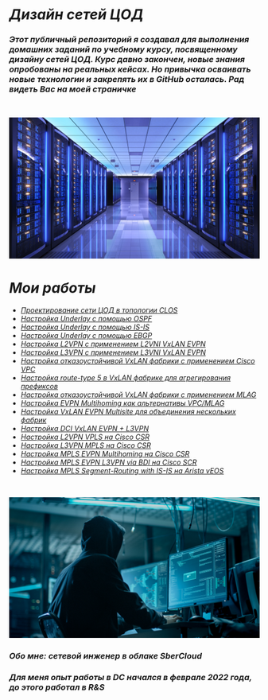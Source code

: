# _Дизайн сетей ЦОД_

### _Этот публичный репозиторий я создавал для выполнения домашних заданий по учебному курсу, посвященному дизайну сетей ЦОД. Курс давно закончен, новые знания опробованы на реальных кейсах. Но привычка осваивать новые технологии и закрепять их в GitHub осталась. Рад видеть Вас на моей страничке_
<br/>

![image](data_center.jpeg)

# _Мои работы_

* _[Проектирование сети ЦОД в топологии CLOS](https://github.com/dontmesswithnets/study_otus/tree/main/home_work_1)_
* _[Настройка Underlay с помощью OSPF](https://github.com/dontmesswithnets/study_otus/tree/main/home_work_2)_
* _[Настройка Underlay с помощью IS-IS](https://github.com/dontmesswithnets/study_otus/tree/main/home_work_3)_
* _[Настройка Underlay с помощью EBGP](https://github.com/dontmesswithnets/study_otus/tree/main/home_work_4)_
* _[Настройка L2VPN с применением L2VNI VxLAN EVPN](https://github.com/dontmesswithnets/study_otus/tree/main/home_work_5)_
* _[Настройка L3VPN с применением L3VNI VxLAN EVPN](https://github.com/dontmesswithnets/study_otus/tree/main/home_work_6)_
* _[Настройка отказоустойчивой VxLAN фабрики с применением Cisco VPC](https://github.com/dontmesswithnets/study_otus/tree/main/home_work_7)_
* _[Настройка route-type 5 в VxLAN фабрике для агрегирования префиксов](https://github.com/dontmesswithnets/study_otus/tree/main/home_work_8)_
* _[Настройка отказоустойчивой VxLAN фабрики с применением MLAG](https://github.com/dontmesswithnets/study_otus/tree/main/mlag.lab)_
* _[Настройка EVPN Multihoming как альтернативы VPC/MLAG](https://github.com/dontmesswithnets/study_otus/tree/main/multihoming.lab)_
* _[Настройка VxLAN EVPN Multisite для объединения нескольких фабрик](https://github.com/dontmesswithnets/study_otus/tree/main/multisite.lab)_
* _[Настройка DCI VxLAN EVPN + L3VPN](https://github.com/dontmesswithnets/study_otus/tree/main/project.work)_
* _[Настройка L2VPN VPLS на Cisco CSR](https://github.com/dontmesswithnets/study_otus/tree/main/vpls-l2vpn.lab)_
* _[Настройка L3VPN MPLS на Cisco CSR](https://github.com/dontmesswithnets/study_otus/tree/main/mpls-l3vpn.lab)_
* _[Настройка MPLS EVPN Multihoming на Cisco CSR](https://github.com/dontmesswithnets/study_otus/tree/main/mpls-evpn-multihoming.lab)_
* _[Настройка MPLS EVPN L3VPN via BDI на Cisco SCR](https://github.com/dontmesswithnets/study_otus/tree/main/mpls-evpn-l3vpn)_
* _[Настройка MPLS Segment-Routing with IS-IS на Arista vEOS](https://github.com/dontmesswithnets/study_otus/tree/main/mpls-sr.lab)_

<br/>

![image](mr_robot.jpg)

### _Обо мне: сетевой инженер в облаке SberCloud_

### _Для меня опыт работы в DC начался в феврале 2022 года, до этого работал в R&S_
